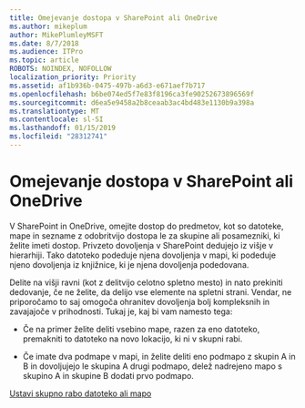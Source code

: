 ```yaml
---
title: Omejevanje dostopa v SharePoint ali OneDrive
ms.author: mikeplum
author: MikePlumleyMSFT
ms.date: 8/7/2018
ms.audience: ITPro
ms.topic: article
ROBOTS: NOINDEX, NOFOLLOW
localization_priority: Priority
ms.assetid: af1b936b-0475-497b-a6d3-e671aef7b717
ms.openlocfilehash: b6be074ed5f7e83f8196ca3fe90252673896569f
ms.sourcegitcommit: d6ea5e9458a2b8ceaab3ac4bd483e1130b9a398a
ms.translationtype: MT
ms.contentlocale: sl-SI
ms.lasthandoff: 01/15/2019
ms.locfileid: "28312741"
---
```

# <a name="restrict-access-in-sharepoint-or-onedrive"></a>Omejevanje dostopa v SharePoint ali OneDrive

V SharePoint in OneDrive, omejite dostop do predmetov, kot so datoteke, mape in sezname z odobritvijo dostopa le za skupine ali posamezniki, ki želite imeti dostop. Privzeto dovoljenja v SharePoint dedujejo iz višje v hierarhiji. Tako datoteko podeduje njena dovoljenja v mapi, ki podeduje njeno dovoljenja iz knjižnice, ki je njena dovoljenja podedovana.
  
Delite na višji ravni (kot z delitvijo celotno spletno mesto) in nato prekiniti dedovanje, če ne želite, da delijo vse elemente na spletni strani. Vendar, ne priporočamo to saj omogoča ohranitev dovoljenja bolj kompleksnih in zavajajoče v prihodnosti. Tukaj je, kaj bi vam namesto tega:
  
- Če na primer želite deliti vsebino mape, razen za eno datoteko, premakniti to datoteko na novo lokacijo, ki ni v skupni rabi.
    
- Če imate dva podmape v mapi, in želite deliti eno podmapo z skupin A in B in dovoljujejo le skupina A drugi podmapo, delež nadrejeno mapo s skupino A in skupine B dodati prvo podmapo.
    
[Ustavi skupno rabo datoteko ali mapo](https://go.microsoft.com/fwlink/?linkid=2008861)
  

